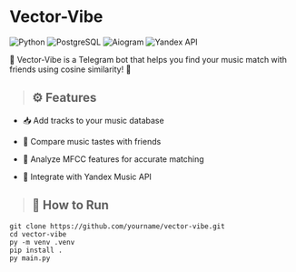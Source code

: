 # Vector-Vibe
![Python](https://img.shields.io/badge/Python-3776AB?style=for-the-badge&logo=python&logoColor=white)
![PostgreSQL](https://img.shields.io/badge/PostgreSQL-316192?style=for-the-badge&logo=postgresql&logoColor=white)
![Aiogram](https://img.shields.io/badge/Aiogram-0088CC?style=for-the-badge&logo=telegram&logoColor=white)
![Yandex API](https://img.shields.io/badge/Yandex%20API-FF0000?style=for-the-badge&logo=yandex&logoColor=white)

🔎 Vector-Vibe is a Telegram bot that helps you find your music match with friends using cosine similarity! 🚀

>## ⚙️ Features
* 📥 Add tracks to your music database

* 🎵 Compare music tastes with friends

* 🧠 Analyze MFCC features for accurate matching

* 🔗 Integrate with Yandex Music API


> ## 🚀 How to Run
```
git clone https://github.com/yourname/vector-vibe.git
cd vector-vibe
py -m venv .venv
pip install .
py main.py
```